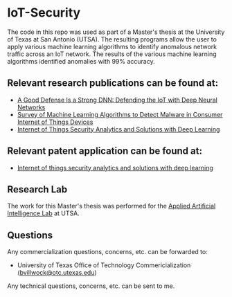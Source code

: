 # IoT-Security
The code in this repo was used as part of a Master's thesis at the University of Texas at San Antonio (UTSA).  The resulting programs allow the user to apply various machine learning algorithms to identify anomalous network traffic across an IoT network.  The results of the various machine learning algorithms identified anomalies with 99% accuracy.  

## Relevant research publications can be found at:
- [A Good Defense Is a Strong DNN: Defending the IoT with Deep Neural Networks](https://link.springer.com/chapter/10.1007/978-3-030-49724-8_6)
- [Survey of Machine Learning Algorithms to Detect Malware in Consumer Internet of Things Devices](https://www.worldscientific.com/doi/abs/10.1142/S0218213021500202)
- [Internet of Things Security Analytics and Solutions with Deep Learning](https://ieeexplore.ieee.org/document/8995375)

## Relevant patent application can be found at:
- [Internet of things security analytics and solutions with deep learning
](https://patents.google.com/patent/WO2021087443A1)

## Research Lab
The work for this Master's thesis was performed for the [Applied Artificial Intelligence Lab](https://sites.google.com/view/aai-lab/home) at UTSA.

## Questions
Any commercialization questions, concerns, etc. can be forwarded to:
- University of Texas Office of Technology Commericialization (bvillwock@otc.utexas.edu)

Any technical questions, concerns, etc. can be sent to me.
